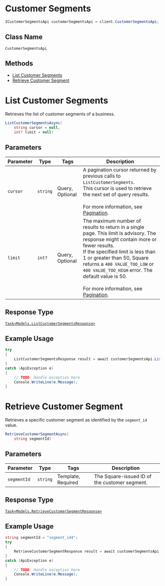 # Customer Segments

```csharp
ICustomerSegmentsApi customerSegmentsApi = client.CustomerSegmentsApi;
```

## Class Name

`CustomerSegmentsApi`

## Methods

* [List Customer Segments](../../doc/api/customer-segments.md#list-customer-segments)
* [Retrieve Customer Segment](../../doc/api/customer-segments.md#retrieve-customer-segment)


# List Customer Segments

Retrieves the list of customer segments of a business.

```csharp
ListCustomerSegmentsAsync(
    string cursor = null,
    int? limit = null)
```

## Parameters

| Parameter | Type | Tags | Description |
|  --- | --- | --- | --- |
| `cursor` | `string` | Query, Optional | A pagination cursor returned by previous calls to `ListCustomerSegments`.<br>This cursor is used to retrieve the next set of query results.<br><br>For more information, see [Pagination](https://developer.squareup.com/docs/build-basics/common-api-patterns/pagination). |
| `limit` | `int?` | Query, Optional | The maximum number of results to return in a single page. This limit is advisory. The response might contain more or fewer results.<br>If the specified limit is less than 1 or greater than 50, Square returns a `400 VALUE_TOO_LOW` or `400 VALUE_TOO_HIGH` error. The default value is 50.<br><br>For more information, see [Pagination](https://developer.squareup.com/docs/build-basics/common-api-patterns/pagination). |

## Response Type

[`Task<Models.ListCustomerSegmentsResponse>`](../../doc/models/list-customer-segments-response.md)

## Example Usage

```csharp
try
{
    ListCustomerSegmentsResponse result = await customerSegmentsApi.ListCustomerSegmentsAsync();
}
catch (ApiException e)
{
    // TODO: Handle exception here
    Console.WriteLine(e.Message);
}
```


# Retrieve Customer Segment

Retrieves a specific customer segment as identified by the `segment_id` value.

```csharp
RetrieveCustomerSegmentAsync(
    string segmentId)
```

## Parameters

| Parameter | Type | Tags | Description |
|  --- | --- | --- | --- |
| `segmentId` | `string` | Template, Required | The Square-issued ID of the customer segment. |

## Response Type

[`Task<Models.RetrieveCustomerSegmentResponse>`](../../doc/models/retrieve-customer-segment-response.md)

## Example Usage

```csharp
string segmentId = "segment_id4";
try
{
    RetrieveCustomerSegmentResponse result = await customerSegmentsApi.RetrieveCustomerSegmentAsync(segmentId);
}
catch (ApiException e)
{
    // TODO: Handle exception here
    Console.WriteLine(e.Message);
}
```

